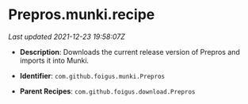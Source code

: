 # Prepros.munki.recipe

_Last updated 2021-12-23 19:58:07Z_

- **Description**: Downloads the current release version of Prepros and imports it into Munki.

- **Identifier**: `com.github.foigus.munki.Prepros`

- **Parent Recipes**: `com.github.foigus.download.Prepros`